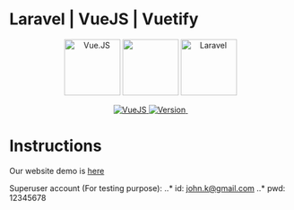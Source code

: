 # Laravel | VueJS | Vuetify

<p align="center">
  <a href="https://vuejs.org/"><img src="http://vuejs.org/images/logo.png" height="100" alt="Vue.JS"></a>
  <a href="https://vuetifyjs.com"><img width="100"src="https://vuetifyjs.com/static/doc-images/logo.svg"></a>
  <a href="https://laravel.com/"><img src="https://laravel.com/assets/img/components/logo-laravel.svg" alt="Laravel" height="100"></a>
</p>  
<p align="center">
  <a href="https://www.npmjs.com/package/vue">
    <img src="https://img.shields.io/badge/vuejs-2.5.x-green.svg" alt="VueJS">
  </a> 
  <a href="https://www.npmjs.com/package/vuetify">
    <img src="https://img.shields.io/npm/v/vuetify.svg" alt="Version">
  </a>
  <a href="https://packagist.org/packages/laravel/framework">
    <img src="https://poser.pugx.org/laravel/framework/v/stable.svg" alt="">
  </a>  
</p>



# Instructions

Our website demo is [here](http://35.231.98.205/ "Plantastic")

Superuser account (For testing purpose):
..* id: john.k@gmail.com
..* pwd: 12345678 
